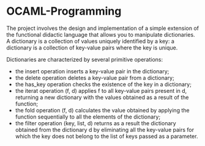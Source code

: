 # OCAML-Programming

The project involves the design and implementation of a simple extension of the functional didactic language that allows you to manipulate dictionaries. A dictionary is a collection of values uniquely identified by a key: a dictionary is a collection of key-value pairs where the key is unique.

Dictionaries are characterized by several primitive operations:
- the insert operation inserts a key-value pair in the dictionary;
- the delete operation deletes a key-value pair from a dictionary;
- the has_key operation checks the existence of the key in a dictionary;
- the iterat operation (f, d) applies f to all key-value pairs present in d, returning a new dictionary with the values obtained as a result of the function;
- the fold operation (f, d) calculates the value obtained by applying the function sequentially to all the elements of the dictionary;
- the filter operation (key, list, d) returns as a result the dictionary obtained from the dictionary d by eliminating all the key-value pairs for which the key does not belong to the list of keys passed as a parameter.
